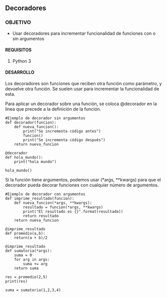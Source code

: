 ## Decoradores

### OBJETIVO

- Usar decoradores para incrementar funcionalidad de funciones con o sin argumentos

#### REQUISITOS

1. Python 3


#### DESARROLLO

Los decoradores son funciones que reciben otra función como parámetro, y devuelve otra función. Se suelen usar para incrementar la funcionalidad de esta.

Para aplicar un decorador sobre una función, se coloca @decorador en la linea que precede a la definición de la función.

```
#Ejemplo de decorador sin argumentos
def decorador(funcion):
    def nueva_funcion():
        print("Se incrementa código antes")
        funcion()
        print("Se incrementa código después")
    return nueva_funcion

@decorador
def hola_mundo():
    print("hola mundo")

hola_mundo()
```

Si la función tiene argumentos, podemos usar (*args, **kwargs) para que el decorador pueda decorar funciones con cualquier número de argumentos.

```
#Ejemplo de decorador con argumentos
def imprime_resultado(funcion):
    def nueva_funcion(*args, **kwargs):
        resultado = funcion(*args, **kwargs)
        print("El resultado es {}".format(resultado))
        return resultado
    return nueva_funcion

@imprime_resultado
def promedio(a,b):
    return(a + b)/2

@imprime_resultado
def sumatoria(*args):
    suma = 0
    for arg in args:
        suma += arg
    return suma

res = promedio(2,5)
print(res)

suma = sumatoria(1,2,3,4)
```
